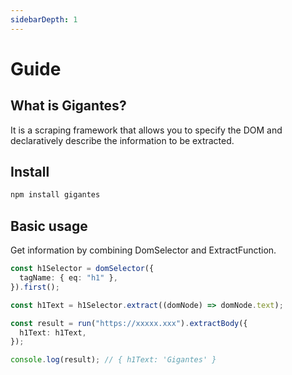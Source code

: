 ```yaml
---
sidebarDepth: 1
---
```


# Guide

## What is Gigantes?

It is a scraping framework that allows you to specify the DOM and declaratively describe the information to be extracted.

## Install

```bash
npm install gigantes
```

## Basic usage

Get information by combining DomSelector and ExtractFunction.

```typescript
const h1Selector = domSelector({
  tagName: { eq: "h1" },
}).first();

const h1Text = h1Selector.extract((domNode) => domNode.text);

const result = run("https://xxxxx.xxx").extractBody({
  h1Text: h1Text,
});

console.log(result); // { h1Text: 'Gigantes' }
```
